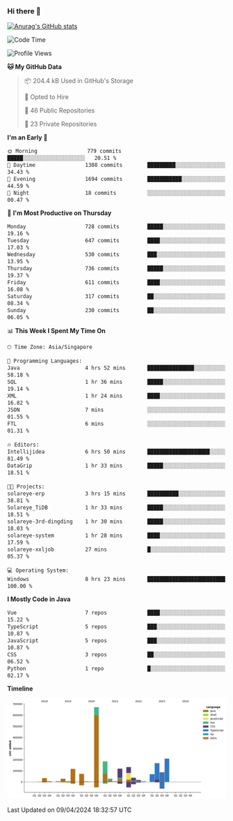 ### Hi there 👋

[![Anurag's GitHub stats](https://github-readme-stats.vercel.app/api?username=xiumu2017&show_icons=true&theme=radical)](https://github.com/anuraghazra/github-readme-stats)

<!--
**xiumu2017/xiumu2017** is a ✨ _special_ ✨ repository because its `README.md` (this file) appears on your GitHub profile.

Here are some ideas to get you started:

- 🔭 I’m currently working on ...
- 🌱 I’m currently learning ...
- 👯 I’m looking to collaborate on ...
- 🤔 I’m looking for help with ...
- 💬 Ask me about ...
- 📫 How to reach me: ...
- 😄 Pronouns: ...
- ⚡ Fun fact: ...
-->

<!--START_SECTION:waka-->
![Code Time](http://img.shields.io/badge/Code%20Time-2%2C072%20hrs%2047%20mins-blue)

![Profile Views](http://img.shields.io/badge/Profile%20Views-9-blue)

**🐱 My GitHub Data** 

> 📦 204.4 kB Used in GitHub's Storage 
 > 
> 💼 Opted to Hire
 > 
> 📜 46 Public Repositories 
 > 
> 🔑 23 Private Repositories 
 > 
**I'm an Early 🐤** 

```text
🌞 Morning                779 commits         █████░░░░░░░░░░░░░░░░░░░░   20.51 % 
🌆 Daytime                1308 commits        █████████░░░░░░░░░░░░░░░░   34.43 % 
🌃 Evening                1694 commits        ███████████░░░░░░░░░░░░░░   44.59 % 
🌙 Night                  18 commits          ░░░░░░░░░░░░░░░░░░░░░░░░░   00.47 % 
```
📅 **I'm Most Productive on Thursday** 

```text
Monday                   728 commits         █████░░░░░░░░░░░░░░░░░░░░   19.16 % 
Tuesday                  647 commits         ████░░░░░░░░░░░░░░░░░░░░░   17.03 % 
Wednesday                530 commits         ███░░░░░░░░░░░░░░░░░░░░░░   13.95 % 
Thursday                 736 commits         █████░░░░░░░░░░░░░░░░░░░░   19.37 % 
Friday                   611 commits         ████░░░░░░░░░░░░░░░░░░░░░   16.08 % 
Saturday                 317 commits         ██░░░░░░░░░░░░░░░░░░░░░░░   08.34 % 
Sunday                   230 commits         ██░░░░░░░░░░░░░░░░░░░░░░░   06.05 % 
```


📊 **This Week I Spent My Time On** 

```text
🕑︎ Time Zone: Asia/Singapore

💬 Programming Languages: 
Java                     4 hrs 52 mins       ███████████████░░░░░░░░░░   58.18 % 
SQL                      1 hr 36 mins        █████░░░░░░░░░░░░░░░░░░░░   19.14 % 
XML                      1 hr 24 mins        ████░░░░░░░░░░░░░░░░░░░░░   16.82 % 
JSON                     7 mins              ░░░░░░░░░░░░░░░░░░░░░░░░░   01.55 % 
FTL                      6 mins              ░░░░░░░░░░░░░░░░░░░░░░░░░   01.31 % 

🔥 Editors: 
Intellijidea             6 hrs 50 mins       ████████████████████░░░░░   81.49 % 
DataGrip                 1 hr 33 mins        █████░░░░░░░░░░░░░░░░░░░░   18.51 % 

🐱‍💻 Projects: 
solareye-erp             3 hrs 15 mins       ██████████░░░░░░░░░░░░░░░   38.81 % 
Solareye_TiDB            1 hr 33 mins        █████░░░░░░░░░░░░░░░░░░░░   18.51 % 
solareye-3rd-dingding    1 hr 30 mins        █████░░░░░░░░░░░░░░░░░░░░   18.03 % 
solareye-system          1 hr 28 mins        ████░░░░░░░░░░░░░░░░░░░░░   17.59 % 
solareye-xxljob          27 mins             █░░░░░░░░░░░░░░░░░░░░░░░░   05.37 % 

💻 Operating System: 
Windows                  8 hrs 23 mins       █████████████████████████   100.00 % 
```

**I Mostly Code in Java** 

```text
Vue                      7 repos             ████░░░░░░░░░░░░░░░░░░░░░   15.22 % 
TypeScript               5 repos             ███░░░░░░░░░░░░░░░░░░░░░░   10.87 % 
JavaScript               5 repos             ███░░░░░░░░░░░░░░░░░░░░░░   10.87 % 
CSS                      3 repos             ██░░░░░░░░░░░░░░░░░░░░░░░   06.52 % 
Python                   1 repo              █░░░░░░░░░░░░░░░░░░░░░░░░   02.17 % 
```



**Timeline**

![Lines of Code chart](https://raw.githubusercontent.com/xiumu2017/xiumu2017/main/assets/bar_graph.png)


 Last Updated on 09/04/2024 18:32:57 UTC
<!--END_SECTION:waka-->
